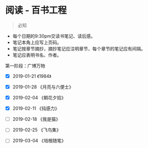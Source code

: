 # 阅读 - 百书工程

> 必知 
- 每个日期的9:30pm交读书笔记、读后感。
- 笔记本角上应写上页码。
- 笔记按章节摘抄，摘抄笔记应注明章节，每个章节的笔记应有间隔。
- 笔记应表明书名、作者。

第一阶段：广博万物

- [x] 2019-01-21 《1984》

- [x] 2019-01-28 《月亮与六便士》

- [x] 2019-02-04 《朝花夕拾》

- [x] 2019-02-11 《钝感力》

- [ ] 2019-02-18 《我是猫》

- [ ] 2019-02-25 《飞鸟集》

- [ ] 2019-03-04 《培根随笔》
